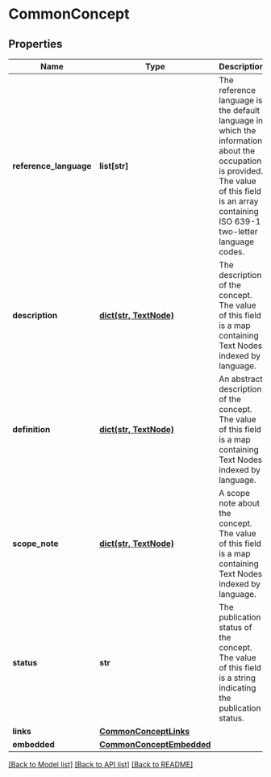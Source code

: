 # CommonConcept

## Properties
Name | Type | Description | Notes
------------ | ------------- | ------------- | -------------
**reference_language** | **list[str]** | The reference language is the default language in which the information about the occupation is provided. The value of this field is an array containing ISO 639-1 two-letter language codes. | 
**description** | [**dict(str, TextNode)**](TextNode.md) | The description of the concept. The value of this field is a map containing Text Nodes indexed by language. | [optional] 
**definition** | [**dict(str, TextNode)**](TextNode.md) | An abstract description of the concept. The value of this field is a map containing Text Nodes indexed by language. | [optional] 
**scope_note** | [**dict(str, TextNode)**](TextNode.md) | A scope note about the concept. The value of this field is a map containing Text Nodes indexed by language. | [optional] 
**status** | **str** | The publication status of the concept. The value of this field is a string indicating the publication status. | 
**links** | [**CommonConceptLinks**](CommonConceptLinks.md) |  | [optional] 
**embedded** | [**CommonConceptEmbedded**](CommonConceptEmbedded.md) |  | [optional] 

[[Back to Model list]](../README.md#documentation-for-models) [[Back to API list]](../README.md#documentation-for-api-endpoints) [[Back to README]](../README.md)

